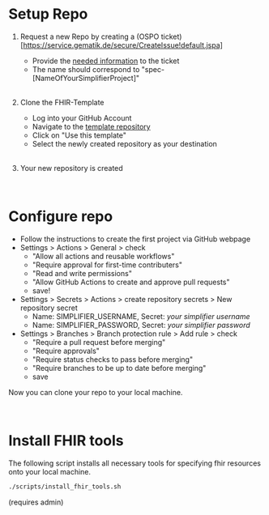 # Setup Repo
1. Request a new Repo by creating a (OSPO ticket)[https://service.gematik.de/secure/CreateIssue!default.jspa]
    * Provide the [needed information](https://wiki.gematik.de/display/OSPO/GitHub+Berechtigungen#GitHubBerechtigungen-Anfordern) to the ticket
    * The name should correspond to "spec-[NameOfYourSimplifierProject]"
    
    <br/>

2. Clone the FHIR-Template
    * Log into your GitHub Account
    * Navigate to the [template repository](https://github.com/gematik/spec-TemplateForSimplifierProjects)
    * Click on "Use this template"
    * Select the newly created repository as your destination

    <br/>

3. Your new repository is created

    <br/>

# Configure repo
* Follow the instructions to create the first project via GitHub webpage 
* Settings > Actions > General > check 
    * "Allow all actions and reusable workflows" 
    * "Require approval for first-time contributers" 
    * "Read and write permissions" 
    * "Allow GitHub Actions to create and approve pull requests"
    * save!
* Settings > Secrets > Actions > create repository secrets > New repository secret
    * Name: SIMPLIFIER_USERNAME, Secret: *your simplifier username*
    * Name: SIMPLIFIER_PASSWORD, Secret: *your simplifier password* 
* Settings > Branches > Branch protection rule > Add rule > check 
    * "Require a pull request before merging" 
    * "Require approvals" 
    * "Require status checks to pass before merging" 
    * "Require branches to be up to date before merging"  
    * save 

Now you can clone your repo to your local machine.
    
<br/>

# Install FHIR tools
The following script installs all necessary tools for specifying fhir resources onto your local machine.

```bash
./scripts/install_fhir_tools.sh
```
(requires admin)

